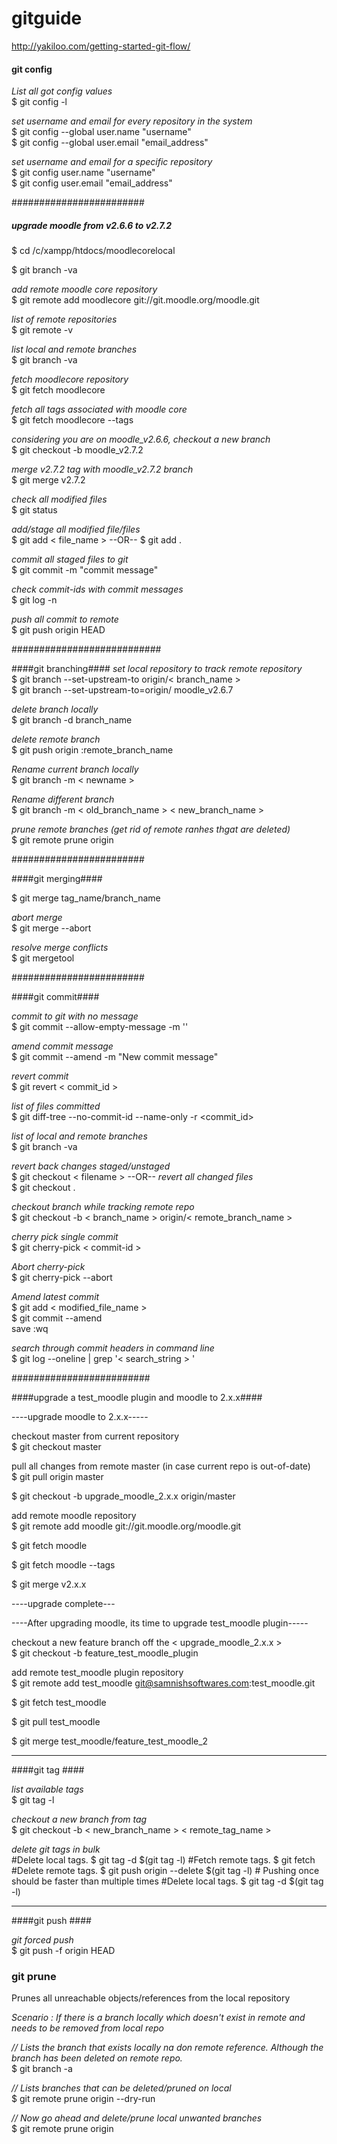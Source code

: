 gitguide
========
http://yakiloo.com/getting-started-git-flow/

#### git config ####

<i>List all got config values</i> <br />
$ git config -l

<i>set username and email for every repository in the system</i> <br />
$ git config --global user.name "username" <br />
$ git config --global user.email "email_address"

<i>set username and email for a specific repository</i> <br />
$ git config user.name "username" <br />
$ git config user.email "email_address"


########################
##### upgrade moodle from v2.6.6 to v2.7.2 ######

$ cd /c/xampp/htdocs/moodlecorelocal

$ git branch -va 

<i>add remote moodle core repository</i> <br />
$ git remote add moodlecore git://git.moodle.org/moodle.git

<i>list of remote repositories</i> <br />
$ git remote -v

<i>list local and remote branches</i> <br />
$ git branch -va

<i>fetch moodlecore repository</i> <br />
$ git fetch moodlecore

<i>fetch all tags associated with moodle core</i>  <br />
$ git fetch moodlecore --tags

<i>considering you are on moodle_v2.6.6, checkout a new branch</i>  <br />
$ git checkout -b moodle_v2.7.2

<i>merge v2.7.2 tag with moodle_v2.7.2 branch</i>  <br /> 
$ git merge v2.7.2

<i> check all modified files</i> <br />
$ git status

<i> add/stage all modified file/files </i><br/>
$ git add < file_name >
--OR--
$ git add .

<i> commit all staged files to git </i> <br />
$ git commit -m "commit message"

<i> check commit-ids with commit messages </i> <br />
$ git log -n

<i> push all commit to remote </i> <br />
$ git push origin HEAD

###########################

####git branching####
<i>set local repository to track remote repository</i> <br />
$ git branch --set-upstream-to origin/< branch_name >
<br />
$ git branch --set-upstream-to=origin/<branch> moodle_v2.6.7

<i>delete branch locally</i> <br /> 
$ git branch -d branch_name

<i>delete remote branch</i> <br />
$ git push origin :remote_branch_name

<i>Rename current branch locally</i><br />
$ git branch -m < newname >

<i> Rename different branch </i> <br />
$ git branch -m < old_branch_name > < new_branch_name >

<i> prune remote branches (get rid of remote ranhes thgat are deleted) </i> <br />
$ git remote prune origin

########################

####git merging####

$ git merge tag_name/branch_name

<i> abort merge </i> <br />
$ git merge --abort

<i> resolve merge conflicts </i> <br />
$ git mergetool

########################

####git commit####

<i> commit to git with no message </i> <br />
$ git commit --allow-empty-message -m ''

<i> amend commit message </i> <br />
$ git commit --amend -m "New commit message"

<i> revert commit </i> <br />
$ git revert < commit_id >

<i> list of files committed </i> <br />
$ git diff-tree --no-commit-id --name-only -r <commit_id>

<i> list of local and remote branches </i> <br />
$ git branch -va

<i> revert back changes staged/unstaged </i> <br />
$ git checkout < filename >
 --OR--
<i> revert all changed files </i> <br />
$ git  checkout .

<i> checkout branch while tracking remote repo </i> <br />
$ git checkout -b < branch_name > origin/< remote_branch_name >

<i> cherry pick single commit </i> <br />
$ git cherry-pick < commit-id >

<i>Abort cherry-pick </i><br />
$ git cherry-pick --abort

<i> Amend latest commit </i> <br />
$ git add < modified_file_name > <br />
$ git commit --amend <br />
save :wq 

<i>search through commit headers in command line</i> <br />
$ git log --oneline | grep '< search_string > ' <br /> 

#########################

####upgrade a test_moodle plugin and moodle to 2.x.x####

----upgrade moodle to 2.x.x----- <br />

checkout master from current repository <br />
$ git checkout master

pull all changes from remote master (in case current repo is out-of-date) <br />
$ git pull origin master

$ git checkout -b upgrade_moodle_2.x.x origin/master

add remote moodle repository <br />
$ git remote add moodle git://git.moodle.org/moodle.git

$ git fetch moodle

$ git fetch moodle --tags

$ git merge v2.x.x

----upgrade complete---

----After upgrading moodle, its time to upgrade test_moodle plugin-----

checkout a new feature branch off the < upgrade_moodle_2.x.x > <br />
$ git checkout -b feature_test_moodle_plugin

add remote test_moodle plugin repository <br />
$ git remote add test_moodle git@samnishsoftwares.com:test_moodle.git

$ git fetch test_moodle

$ git pull test_moodle

$ git merge test_moodle/feature_test_moodle_2

--------------------------------------------------------------------

####git tag ####

<i>list available tags</i> <br />
$ git tag -l

<i> checkout a new branch from tag</i> <br />
$ git checkout -b < new_branch_name > < remote_tag_name >

<i> delete git tags in bulk </i> <br />
#Delete local tags.
$ git tag -d $(git tag -l)
#Fetch remote tags.
$ git fetch
#Delete remote tags.
$ git push origin --delete $(git tag -l) # Pushing once should be faster than multiple times
#Delete local tags.
$ git tag -d $(git tag -l)


-- -- --- --- --- ---

####git push ####

<i>git forced push</i> <br />
$ git push -f origin HEAD

### git prune #####
Prunes all unreachable objects/references from the local repository

<i> Scenario : If there is a branch locally which doesn't exist in remote and needs to be removed from local repo </i> <br />

<i> // Lists the branch that exists locally na don remote reference. Although the branch has been deleted on remote repo. </i> <br />
$ git branch -a

<i> // Lists branches that can be deleted/pruned on local </i> <br />
$ git remote prune origin --dry-run

<i> // Now go ahead and delete/prune local unwanted branches </i> <br />
$ git remote prune origin






